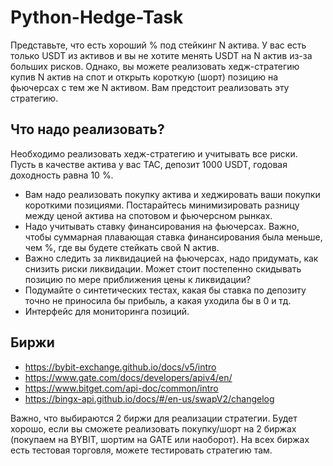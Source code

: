 # Python-Hedge-Task
Представьте, что есть хороший % под стейкинг N актива. У вас есть только USDT из активов и вы не хотите менять USDT на N актив из-за больших рисков. Однако, вы можете реализовать хедж-стратегию купив N актив на спот и открыть короткую (шорт) позицию на фьючерсах с тем же N активом. Вам предстоит реализовать эту стратегию.

## Что надо реализовать?
Необходимо реализовать хедж-стратегию и учитывать все риски. Пусть в качестве актива у вас TAC, депозит 1000 USDT, годовая доходность равна 10 %.
- Вам надо реализовать покупку актива и хеджировать ваши покупки короткими позициями. Постарайтесь минимизировать разницу между ценой актива на спотовом и фьючерсном рынках.
- Надо учитывать ставку финансирования на фьючерсах. Важно, чтобы суммарная плавающая ставка финансирования была меньше, чем %, где вы будете стейкать свой N актив.
- Важно следить за ликвидацией на фьючерсах, надо придумать, как снизить риски ликвидации. Может стоит постепенно скидывать позицию по мере приближения цены к ликвидации?
- Подумайте о синтетических тестах, какая бы ставка по депозиту точно не приносила бы прибыль, а какая уходила бы в 0 и тд.
- Интерфейс для мониторинга позиций.

## Биржи
- https://bybit-exchange.github.io/docs/v5/intro
- https://www.gate.com/docs/developers/apiv4/en/
- https://www.bitget.com/api-doc/common/intro
- https://bingx-api.github.io/docs/#/en-us/swapV2/changelog

Важно, что выбираются 2 биржи для реализации стратегии. Будет хорошо, если вы сможете реализовать покупку/шорт на 2 биржах (покупаем на BYBIT, шортим на GATE или наоборот).
На всех биржах есть тестовая торговля, можете тестировать стратегию там.
